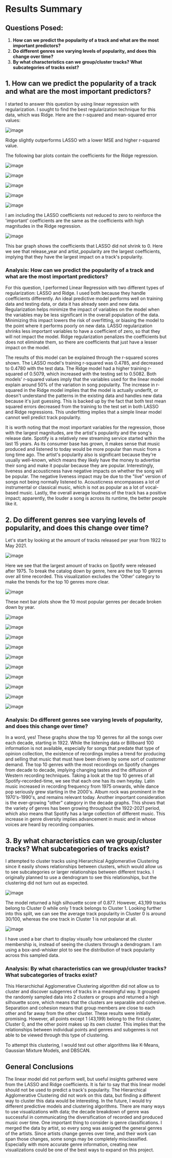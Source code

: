 # Results Summary
## Questions Posed:
1. **How can we predict the popularity of a track and what are the most important predictors?**
2. **Do different genres see varying levels of popularity, and does this change over time?**
3. **By what characteristics can we group/cluster tracks? What subcategories of tracks exist?**

## 1. How can we predict the popularity of a track and what are the most important predictors?

I started to answer this question by using linear regression with regularization. I sought to find the best regularization technique for this data, which was Ridge.
Here are the r-squared and mean-squared error values:

![image](https://user-images.githubusercontent.com/75226784/135770833-d2f758cf-4c78-4ba5-9b74-7640c561eed7.png)


Ridge slightly outperforms LASSO wth a lower MSE and higher r-squared value. 

The following bar plots contain the coefficients for the Ridge regression.

![image](https://user-images.githubusercontent.com/75226784/135770619-1019f5e0-4fe0-4c16-89df-966b31ca85e5.png)

![image](https://user-images.githubusercontent.com/75226784/135770628-a68371bd-23b8-4a53-9152-bd567994626c.png)

![image](https://user-images.githubusercontent.com/75226784/135770646-55ec772c-9b23-4f22-b7d7-82f7b2c21a05.png)

![image](https://user-images.githubusercontent.com/75226784/135770663-f42115a9-fc32-498f-8c6a-369516da5929.png)

![image](https://user-images.githubusercontent.com/75226784/135770671-a12eb9a6-1980-4b59-a0b9-1818fb468bcc.png)

I am including the LASSO coefficients not reduced to zero to reinforce the 'important' coefficients are the same as the coefficients with high magnitudes in the Ridge regression.

![image](https://user-images.githubusercontent.com/75226784/135770512-5a405920-d62f-4f61-96ae-8173bafcf5f5.png)

This bar graph shows the coefficients that LASSO did not shrink to 0. Here we see that release_year and artist_popularity are the largest coefficients, implying that they have the largest impact on a track's popularity.


### Analysis: How can we predict the popularity of a track and what are the most important predictors?

For this question, I performed Linear Regression with two different types of regularization: LASSO and Ridge. I used both because they handle coefficients differently. An ideal predictive model performs well on training data and testing data, or data it has already seen and new data. Regularization helps minimize the impact of variables on the model when the variables may be less significant in the overall population of the data. Minimizing this impact lowers the risk of overfitting, or biasing the model to the point where it performs poorly on new data. LASSO regularization shrinks less important variables to have a coefficient of zero, so that they will not impact the model. Ridge regularization penalizes the coefficients but does not eliminate them, so there are coefficients that just have a lesser impact on the model. 

The results of this model can be explained through the r-squared scores shown. The LASSO model's training r-squared was 0.4785, and decreased to 0.4780 with the test data. The Ridge model had a higher training r-squared of 0.5079, which increased with the testing set to 0.5082. Both models' r-squared values imply that the variables used for the linear model explain around 50% of the variation in song popularity. The increase in r-squared in the Ridge model implies that the model is actually underfit, or doesn't understand the patterns in the existing data and handles new data because it's just guessing. This is backed up by the fact that both test mean squared errors decreased from the training to the test set in both LASSO and Ridge regressions. This underfitting implies that a simple linear model cannot well predict track popularity.

It is worth noting that the most important variables for the regression, those with the largest magnitudes, are the artist's popularity and the song's release date. Spotify is a relatively new streaming service started within the last 15 years. As its consumer base has grown, it makes sense that music produced and listened to today would be more popular than music from a long time ago. The artist's popularity also is significant because they're usually well-known, which means they likely have the money to advertise their song and make it popular because they are popular. Interestingly, liveness and acousticness have negative impacts on whether the song will be popular. The negative liveness impact may be due to the "live" version of songs not being normally listened to. Acousticness encompasses a lot of instrumental or classical music, which is not as popular as a lot of vocal-based music. Lastly, the overall average loudness of the track has a positive impact; apparently, the louder a song is across its runtime, the better people like it. 



## 2. Do different genres see varying levels of popularity, and does this change over time?

Let's start by looking at the amount of tracks released per year from 1922 to May 2021.

![image](https://user-images.githubusercontent.com/75226784/135770929-3b7c675d-a11a-413c-9c60-4273a4aebe32.png)

Here we see that the largest amount of tracks on Spotify were released after 1975. To break the catalog down by genre, here are the top 10 genres over all time recorded.
This visualization excludes the 'Other' category to make the trends for the top 10 genres more clear.

![image](https://user-images.githubusercontent.com/75226784/135771050-70dba1ed-7599-4e1e-a3ac-cccfd3dd5069.png)


These next bar plots show the 10 most popular genres per decade broken down by year.

![image](https://user-images.githubusercontent.com/75226784/135770986-6ca5e1a9-e6fc-41ae-9238-c148b91eff91.png)

![image](https://user-images.githubusercontent.com/75226784/135770993-d88d917c-8923-47a5-89c8-c5181ae76553.png)

![image](https://user-images.githubusercontent.com/75226784/135770995-0781bb17-8803-4768-bb14-95951b9a5810.png)

![image](https://user-images.githubusercontent.com/75226784/135770999-7741d10b-4464-42a8-85d1-3b665e6318fc.png)

![image](https://user-images.githubusercontent.com/75226784/135771001-160d8af6-0ba3-4f75-801b-fdd5269db39c.png)

![image](https://user-images.githubusercontent.com/75226784/135771005-d0217600-b52a-42ce-a098-f660b1d3a690.png)

![image](https://user-images.githubusercontent.com/75226784/135771006-d2184ef2-d273-4ee3-b842-6c08dcf4835a.png)

![image](https://user-images.githubusercontent.com/75226784/135771008-8004c23e-325b-4a39-ada8-d5cd995fc53a.png)

![image](https://user-images.githubusercontent.com/75226784/135771013-3a5cdbce-d6c5-4bbb-89de-721e29c33f8f.png)

![image](https://user-images.githubusercontent.com/75226784/135771016-2b1b49e9-acca-47f3-92ac-9bfe2fe90acb.png)

### Analysis: Do different genres see varying levels of popularity, and does this change over time?

In a word, yes! These graphs show the top 10 genres for all the songs over each decade, starting in 1922. While the listening data or Billboard 100 information is not available, especially for songs that predate that type of opinion collection, the existence of recordings implies a trend for producing and selling that music that must have been driven by some sort of customer demand. The top 10 genres with the most recordings on Spotify changes from decade to decade, implying changing tastes and the diffusion of Western recording techniques. Taking a look at the top 10 genres of all Spotify-recorded-time, we see that each one has its own heyday. Latin music increased in recording frequency from 1975 onwards, while dance pop seriously grew starting in the 2000's. Album rock was prominent in the 1970's-1990's, and remains relevant today. 
Another important consideration is the ever-growing "other" category in the decade graphs. This shows that the variety of genres has been growing throughout the 1922-2021 period, which also means that Spotify has a large collection of different music. This increase in genre diversity implies advancement in music and in whose voices are heard by recording companies.



## 3. By what characteristics can we group/cluster tracks? What subcategories of tracks exist?

I attempted to cluster tracks using Hierarchical Agglomerative Clustering since it easily shows relationships between clusters, which would allow us to see subcategories or larger relationships between different tracks. I originally planned to use a dendrogram to see this relationships, but the clustering did not turn out as expected.

![image](https://user-images.githubusercontent.com/75226784/135771608-39768dfa-abc5-4f52-bf89-07983e2deb97.png)

The model returned a high silhouette score of 0.877. However, 43,199 tracks belong to Cluster 0 while only 1 track belongs to Cluster 1. Looking further into this split, we can see the average track popularity in Cluster 0 is around 30/100, whereas the one track in Cluster 1 is not popular at all.

![image](https://user-images.githubusercontent.com/75226784/135771673-b671dff2-8624-4724-8443-52d5004b9b1a.png)

I have used a bar chart to display visually how unbalanced the cluster membership is, instead of seeing the clusters through a dendrogram. I am using a box-and-whisker plot to see the distribution of track popularity across this sampled data.

### Analysis: By what characteristics can we group/cluster tracks? What subcategories of tracks exist?
This Hierarchichal Agglomerative Clustering algorithm did not allow us to cluster and discover subgenres of tracks in a meaningful way. It grouped the randomly sampled data into 2 clusters or groups and returned a high silhouette score, which means that the clusters are separable and cohesive. Separation and cohesion means that group members are close to each other and far away from the other cluster. These results were initially promising. However, all points except 1 (43,199) belong to the first cluster, Cluster 0, and the other point makes up its own cluster. This implies that the relationships between individual points and genres and subgenres is not able to be viewed through this type of clustering.

To attempt this clustering, I would test out other algorithms like K-Means, Gaussian Mixture Models, and DBSCAN.

## General Conclusions

The linear model did not perform well, but useful insights gathered were from the LASSO and Ridge coefficients. It is fair to say that this linear model should not be used to predict a track's popularity. The Hierarchical Agglomerative Clustering did not work on this data, but finding a different way to cluster this data would be interesting. In the future, I would try different predictive models and clustering algorithms. There are many ways to use visualizations with data; the decade breakdown of genre was successful in communicating the diversification of recorded and produced music over time. One important thing to consider is genre classifications. I merged the data by artist, so every song was assigned the general genres of the artists. Since artists change genres over time, and their work can span those changes, some songs may be completely misclassified. Especially with more accurate genre information, creating new visualizations could be one of the best ways to expand on this project. 
